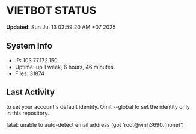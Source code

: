 # VIETBOT STATUS
**Updated**: Sun Jul 13 02:59:20 AM +07 2025

## System Info
- IP: 103.77.172.150
- Uptime: up 1 week, 6 hours, 46 minutes
- Files: 31874

## Last Activity

to set your account's default identity.
Omit --global to set the identity only in this repository.

fatal: unable to auto-detect email address (got 'root@vinh3690.(none)')
